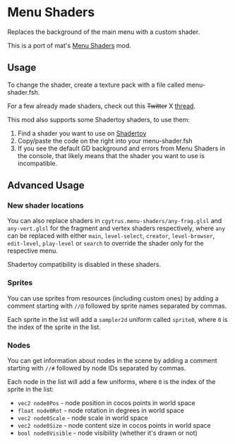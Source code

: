 # Menu Shaders
Replaces the background of the main menu with a custom shader.

This is a port of mat's [Menu Shaders](https://github.com/matcool/small-gd-mods/blob/3e1783c7e281cbbccd53f9c4ceb697d5a6f839dd/src/menu-shaders.cpp) mod.

## Usage
To change the shader, create a texture pack with a file called menu-shader.fsh.

For a few already made shaders, check out this ~~Twitter~~ X [thread](https://twitter.com/mateus44_/status/1412108556921344006?s=20).

This mod also supports some Shadertoy shaders, to use them:
1. Find a shader you want to use on [Shadertoy](https://shadertoy.com)
2. Copy/paste the code on the right into your menu-shader.fsh
3. If you see the default GD background and errors from Menu Shaders in the console, that likely means that the shader you want to use is incompatible.

## Advanced Usage

### New shader locations
You can also replace shaders in `cgytrus.menu-shaders/any-frag.glsl` and `any-vert.glsl`
for the fragment and vertex shaders respectively,
where `any` can be replaced with either `main`, `level-select`, `creator`, `level-browser`,
`edit-level`, `play-level` or `search` to override the shader only for the respective menu.

Shadertoy compatibility is disabled in these shaders.

### Sprites
You can use sprites from resources (including custom ones) by adding a comment starting with `//@`
followed by sprite names separated by commas.

Each sprite in the list will add a `sampler2d` uniform called `sprite0`,
where `0` is the index of the sprite in the list.

### Nodes
You can get information about nodes in the scene by adding a comment starting with `//#`
followed by node IDs separated by commas.

Each node in the list will add a few uniforms, where `0` is the index of the sprite in the list:
- `vec2 node0Pos` - node position in cocos points in world space
- `float node0Rot` - node rotation in degrees in world space
- `vec2 node0Scale` - node scale in world space
- `vec2 node0Size` - node content size in cocos points in world space
- `bool node0Visible` - node visibility (whether it's drawn or not)
